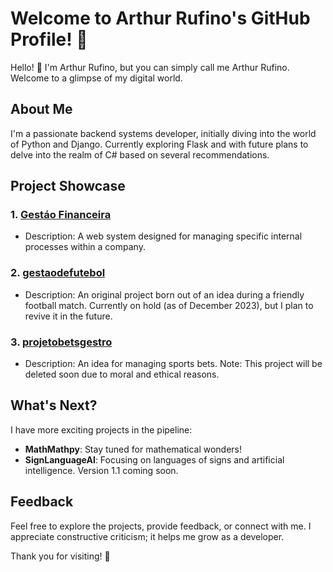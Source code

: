 # Welcome to Arthur Rufino's GitHub Profile! 🚀

Hello! 👋 I'm Arthur Rufino, but you can simply call me Arthur Rufino. Welcome to a glimpse of my digital world.

## About Me

I'm a passionate backend systems developer, initially diving into the world of Python and Django. Currently exploring Flask and with future plans to delve into the realm of C# based on several recommendations.

## Project Showcase

### 1. [Gestáo Financeira](https://github.com/ArthurRufi/GestaoFinancas.git)

- Description: A web system designed for managing specific internal processes within a company.

### 2. [gestaodefutebol](https://github.com/ArthurRufi/gestaofutebol)

- Description: An original project born out of an idea during a friendly football match. Currently on hold (as of December 2023), but I plan to revive it in the future.

### 3. [projetobetsgestro](https://github.com/ArthurRufi/projetobetsgestor)

- Description: An idea for managing sports bets. Note: This project will be deleted soon due to moral and ethical reasons.

## What's Next?

I have more exciting projects in the pipeline:

- **MathMathpy**: Stay tuned for mathematical wonders!
- **SignLanguageAI**: Focusing on languages of signs and artificial intelligence. Version 1.1 coming soon.

## Feedback

Feel free to explore the projects, provide feedback, or connect with me. I appreciate constructive criticism; it helps me grow as a developer.

Thank you for visiting! 🌟
